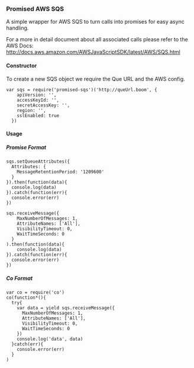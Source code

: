 ### Promised AWS SQS

A simple wrapper for AWS SQS to turn calls into promises for easy async handling.

For a more in detail document about all associated calls please refer to the AWS Docs:
http://docs.aws.amazon.com/AWSJavaScriptSDK/latest/AWS/SQS.html


#### Constructor

To create a new SQS object we require the Que URL and the AWS config.

```
var sqs = require('promised-sqs')('http://queUrl.boom', {
    apiVersion: '',
    accessKeyId: '',
    secretAccessKey: '',
    region: '',
    sslEnabled: true
  })
```

#### Usage

##### Promise Format

```
sqs.setQueueAttributes({
  Attributes: {
    MessageRetentionPeriod: '1209600'
  }
}).then(function(data){
  console.log(data)
}).catch(function(err){
  console.error(err)
})

sqs.receiveMessage({
    MaxNumberOfMessages: 1,
    AttributeNames: ['All'],
    VisibilityTimeout: 0,
    WaitTimeSeconds: 0
  }
).then(function(data){
    console.log(data)
}).catch(function(err){
  console.error(err)
})
```

##### Co Format

```
var co = require('co')
co(function*(){
  try{
    var data = yield sqs.receiveMessage({
      MaxNumberOfMessages: 1,
      AttributeNames: ['All'],
      VisibilityTimeout: 0,
      WaitTimeSeconds: 0
    })
    console.log('data', data)
  }catch(err){
    console.error(err)
  }
)
```